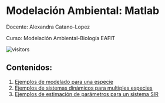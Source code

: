 # Modelación Ambiental: Matlab 
Docente: Alexandra Catano-Lopez

Curso: Modelación Ambiental-Biología EAFIT

![visitors](https://page-views.glitch.me/badge?page_id=alexacl95/ModelacionAmbiental)

## Contenidos:

1. [Ejemplos de modelado para una especie](https://alexacl95.github.io/ModelacionAmbiental/html/PopulationGrowth.html)
2. [Ejemplos de sistemas dinámicos para multiples especies](https://alexacl95.github.io/ModelacionAmbiental/html/PopulationSystems.html)
3. [Ejemplos de estimación de parámetros para un sistema SIR](https://alexacl95.github.io/ModelacionAmbiental/html/SAUAPA.html)

